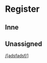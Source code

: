 # Register

## Inne

## Unassigned

[/[adsfadsf/]](https://github.com/florekem/zet/tree/main/2021-06-26_10-40)
